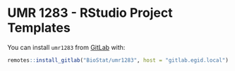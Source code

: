 # UMR 1283 - RStudio Project Templates

You can install `umr1283` from [GitLab](http://gitlab.egid.local/BioStat/umr1283) with:

``` r
remotes::install_gitlab("BioStat/umr1283", host = "gitlab.egid.local")
```

[](man/figures/readme-project.png)
